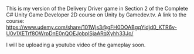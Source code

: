 This is my version of the Delivery Driver game in Section 2 of the Complete C# Unity Game Developer 2D course on Unity by Gamedev.tv.
A link to the course: https://www.udemy.com/share/101Wjs3@gFH0DOABgqYidjd0_KTR6v-U0v1XETrf8OWrpDnE0nQOEJobplSjaARqXyhh33Jo/

I will be uploading a youtube video of the gameplay soon.
